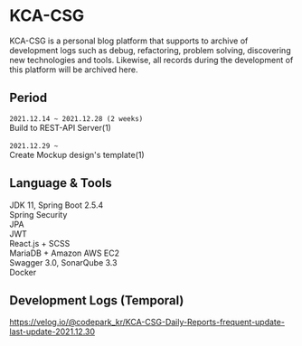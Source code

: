 # KCA-CSG
KCA-CSG is a personal blog platform that supports to archive of development logs such as debug, refactoring, problem solving, discovering new technologies and tools. Likewise, all records during the development of this platform will be archived here.



## Period
`2021.12.14 ~ 2021.12.28 (2 weeks)`
<br/>
Build to REST-API Server(1)
<br/>
<br/>
`2021.12.29 ~`
<br/>
Create Mockup design's template(1)


## Language & Tools
JDK 11, Spring Boot 2.5.4
<br/>
Spring Security
<br/>
JPA
<br/>
JWT
<br/>
React.js + SCSS
<br/>
MariaDB + Amazon AWS EC2
<br/>
Swagger 3.0, SonarQube 3.3
<br/>
Docker

## Development Logs (Temporal)
https://velog.io/@codepark_kr/KCA-CSG-Daily-Reports-frequent-update-last-update-2021.12.30
